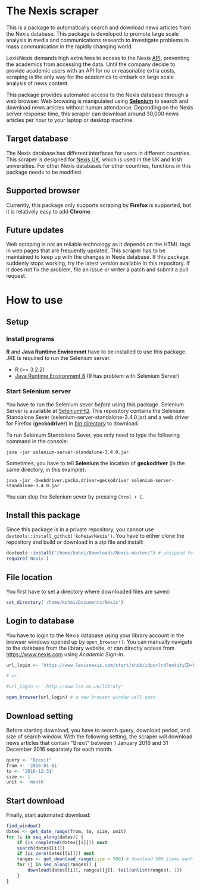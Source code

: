 The Nexis scraper
=================

This is a package to automatically search and download news articles from the Nexis database. This package is developed to promote large scale analysis in media and communications research to investigate problems in mass communication in the rapidly changing world.

LexisNexis demands high extra fees to access to the Nexis [API](https://www.lexisnexis.com/webserviceskit/), preventing the academics from accessing the data. Until the company decide to provide academic users with an API for no or reasonable extra costs, scraping is the only way for the academics to embark on large scale analysis of news content.

This package provides automated access to the Nexis database through a web browser. Web browsing is manipulated using [**Selenium**](http://www.seleniumhq.org/) to search and download news articles without human attendance. Depending on the Nexis server response time, this scraper can download around 30,000 news articles per hour to your laptop or desktop machine.

Target database
---------------

The Nexis database has different interfaces for users in different countries. This scraper is designed for [Nexis UK](https://github.com/koheiw/Nexis/blob/master/img/screenshot.png), which is used in the UK and Irish universities. For other Nexis databases for other countries, functions in this package needs to be modified.

Supported browser
-----------------

Currently, this package only supports scraping by **Firefox** is supported, but it is relatively easy to add **Chrome**.

Future updates
--------------

Web scraping is not an reliable technology as it depends on the HTML tags in web pages that are frequently updated. This scraper has to be maintained to keep up with the changes in Nexis database. If this package suddenly stops working, try the latest version available in this repository. If it does not fix the problem, file an issue or writer a patch and submit a pull request.

How to use
==========

Setup
-----

### Install programs

**R** and **Java Runtime Enviromnet** have to be installed to use this package. JRE is required to run the Selenium server.

-   R (&gt;= 3.2.2)
-   [Java Runtime Environment 8](http://www.oracle.com/technetwork/java/javase/downloads/jre8-downloads-2133155.html) (9 has problem with Selenium Server)

### Start Selenium server

You have to run the Selenium sever *before* using this package. Selenium Server is available at [SeleniumHQ](http://www.seleniumhq.org/download/). This repository contains the Selenium Standalone Sever (selenium-server-standalone-3.4.0.jar) and a web driver for Firefox (**geckodriver**) in [bin directory](https://github.com/koheiw/Nexis/tree/master/bin) to download.

To run Selenium Standalone Sever, you only need to type the following command in the console:

    java -jar selenium-server-standalone-3.4.0.jar

Sometimes, you have to tell **Selenium** the location of **geckodriver** (in the same directory, in this example):

    java -jar -Dwebdriver.gecko.driver=geckodriver selenium-server-standalone-3.4.0.jar

You can stop the Selenium sever by pressing `Ctrol + C`.

Install this package
--------------------

Since this package is in a private repository, you cannot use `devtools::install_github('koheiw/Nexis')`. You have to either clone the repository and build or download in a zip file and install:

``` r
devtools::install("/home/kohei/Downloads/Nexis-master/") # unzipped folder
require('Nexis')
```

File location
-------------

You first have to set a directory where downloaded files are saved:

``` r
set_directory('/home/kohei/Documents/Nexis')
```

Login to database
-----------------

You have to login to the Nexis database using your library account in the browser windows opened up by `open_browser()`. You can manually navigate to the database from the library website, or can directly access from <https://www.nexis.com> using *Academic Sign-in*.

``` r
url_login <- 'https://www.lexisnexis.com/start/shib/idpurlrd?entityID=https%3A%2F%2Flse.ac.uk%2Fidp&requestUrl=https://www.lexisnexis.com/start/shib/oaAuth?RelayState=fedId=3;appToken=AAA556656083ACCF9BB3B0BEC6FDBB3A'

# or 

#url_login <- 'http://www.lse.ac.uk/library'

open_browser(url_login) # a new browser window will open
```

Download setting
----------------

Before starting download, you have to search query, download period, and size of search window. With the following setting, the scraper will download news articles that contain "Brexit" between 1 January 2016 and 31 December 2016 separately for each month.

``` r
query <- "Brexit"
from <- '2016-01-01'
to <- '2016-12-31'
size <- 1
unit <- 'month'
```

Start download
--------------

Finally, start automated download:

``` r
find_window()
dates <- get_date_range(from, to, size, unit)
for (i in seq_along(dates)) {
    if (is_completed(dates[[i]])) next
    search(dates[[i]])
    if (is_zero(dates[[i]])) next
    ranges <- get_download_range(size = 500) # download 500 items each time
    for (j in seq_along(ranges)) {
        download(dates[[i]], ranges[[j]], tail(unlist(ranges), 1))
    }
}
```
